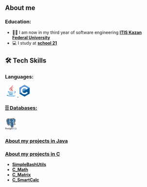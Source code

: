 ## About me
### Education:
- 👨‍🎓 I am now in my third year of software engineering **<a href='https://kpfu.ru/itis' target="_blank">ITIS Kazan Federal University </a>** 
- 💻 I study at **<a href="https://21-school.ru/">school 21</a>**

## 🛠 Tech Skills
### Languages:
<a href="https://www.java.com" target="_blank" rel="noreferrer"> <img src="https://raw.githubusercontent.com/devicons/devicon/master/icons/java/java-original.svg" alt="java" width="40" height="40"/> </a> <a href="https://www.cprogramming.com/" target="_blank" rel="noreferrer"> <img src="https://raw.githubusercontent.com/devicons/devicon/master/icons/c/c-original.svg" alt="c" width="40" height="40"/>

### 🗄️ Databases:
<a href="https://www.postgresql.org" target="_blank" rel="noreferrer"> <img src="https://raw.githubusercontent.com/devicons/devicon/master/icons/postgresql/postgresql-original-wordmark.svg" alt="postgresql" width="40" height="40"/>

### About my projects in Java

### About my projects in C
- **<a href="https://github.com/makarovaira/SimpleBashUtils">SimpleBashUtils</a>**
- **<a href="https://github.com/makarovaira/C_Math">C_Math</a>**
- **<a href="https://github.com/makarovaira/C_Matrix">C_Matrix</a>**
- **<a href="https://github.com/makarovaira/C_SmartCalc">C_SmartCalc</a>** 
